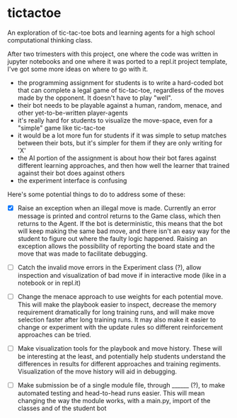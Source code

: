 # tictactoe
An exploration of tic-tac-toe bots and learning agents for a high school computational thinking class.

After two trimesters with this project, one where the code was written in jupyter notebooks and one where it was ported to a repl.it project template, I've got some more ideas on where to go with it.

 * the programming assignment for students is to write a hard-coded bot that can complete a legal game of tic-tac-toe, regardless of the moves made by the opponent.  It doesn't have to play "well".
 * their bot needs to be playable against a human, random, menace, and other yet-to-be-written player-agents
 * it's really hard for students to visualize the move-space, even for a "simple" game like tic-tac-toe
 * it would be a lot more fun for students if it was simple to setup matches between their bots, but it's simpler for them if they are only writing for 'X'
 * the AI portion of the assignment is about how their bot fares against different learning approaches, and then how well the learner that trained against their bot does against others
 * the experiment interface is confusing
 
Here's some potential things to do to address some of these:
 - [x] Raise an exception when an illegal move is made.  Currently an error message is printed and control returns to the Game class, which then returns to the Agent.  If the bot is deterministic, this means that the bot will keep making the same bad move, and there isn't an easy way for the student to figure out where the faulty logic happened.  Raising an exception allows the possibility of reporting the board state and the move that was made to facilitate debugging.
 - [ ] Catch the invalid move errors in the Experiment class (?), allow inspection and visualization of bad move if in interactive mode (like in a notebook or in repl.it)
 - [ ] Change the menace approach to use weights for each potential move.  This will make the playbook easier to inspect, decrease the memory requirement dramatically for long training runs, and will make move selection faster after long training runs. It may also make it easier to change or experiment with the update rules so different reinforcement approaches can be tried.
 - [ ] Make visualization tools for the playbook and move history.  These will be interesting at the least, and potentially help students understand the differences in results for different approaches and training regiments.  Visualization of the move history will aid in debugging.
 - [ ] Make submission be of a single module file, through ______ (?), to make automated testing and head-to-head runs easier.  This will mean changing the way the module works, with a main.py, import of the classes and of the student bot
 
